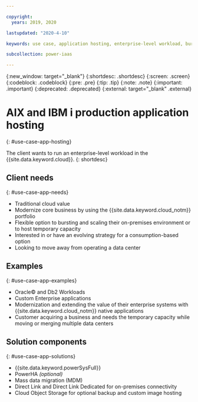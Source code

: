 ```yaml
---

copyright:
  years: 2019, 2020

lastupdated: "2020-4-10"

keywords: use case, application hosting, enterprise-level workload, bursting, scaling, db2 workloads

subcollection: power-iaas

---
```


{:new_window: target="_blank"}
{:shortdesc: .shortdesc}
{:screen: .screen}
{:codeblock: .codeblock}
{:pre: .pre}
{:tip: .tip}
{:note: .note}
{:important: .important}
{:deprecated: .deprecated}
{:external: target="_blank" .external}

# AIX and IBM i production application hosting
{: #use-case-app-hosting}

The client wants to run an enterprise-level workload in the {{site.data.keyword.cloud}}.
{: shortdesc}

## Client needs
{: #use-case-app-needs}

- Traditional cloud value
- Modernize core business by using the {{site.data.keyword.cloud_notm}} portfolio
- Flexible option to bursting and scaling their on-premises environment or to host temporary capacity
- Interested in or have an evolving strategy for a consumption-based option
- Looking to move away from operating a data center

## Examples
{: #use-case-app-examples}

- Oracle&copy; and Db2 Workloads
- Custom Enterprise applications
- Modernization and extending the value of their enterprise systems with {{site.data.keyword.cloud_notm}} native applications
- Customer acquiring a business and needs the temporary capacity while moving or merging multiple data centers

## Solution components
{: #use-case-app-solutions}

- {{site.data.keyword.powerSysFull}}
- PowerHA *(optional)*
- Mass data migration (MDM)
- Direct Link and Direct Link Dedicated for on-premises connectivity
- Cloud Object Storage for optional backup and custom image hosting
